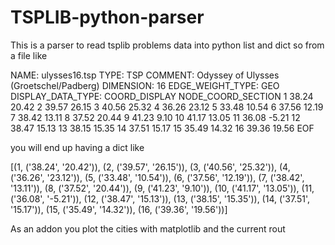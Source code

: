 TSPLIB-python-parser
====================

This is a parser to read tsplib problems data into python list and dict
so from a file like 

NAME: ulysses16.tsp
TYPE: TSP
COMMENT: Odyssey of Ulysses (Groetschel/Padberg)
DIMENSION: 16
EDGE_WEIGHT_TYPE: GEO
DISPLAY_DATA_TYPE: COORD_DISPLAY
NODE_COORD_SECTION
 1 38.24 20.42
 2 39.57 26.15
 3 40.56 25.32
 4 36.26 23.12
 5 33.48 10.54
 6 37.56 12.19
 7 38.42 13.11
 8 37.52 20.44
 9 41.23 9.10
 10 41.17 13.05
 11 36.08 -5.21
 12 38.47 15.13
 13 38.15 15.35
 14 37.51 15.17
 15 35.49 14.32
 16 39.36 19.56
 EOF
 
 
 you will end up having a dict like
 
 [(1, ('38.24', '20.42')), (2, ('39.57', '26.15')), 
 (3, ('40.56', '25.32')), (4, ('36.26', '23.12')), 
 (5, ('33.48', '10.54')), (6, ('37.56', '12.19')), 
 (7, ('38.42', '13.11')), (8, ('37.52', '20.44')), 
 (9, ('41.23', '9.10')), (10, ('41.17', '13.05')), 
 (11, ('36.08', '-5.21')), (12, ('38.47', '15.13')), 
 (13, ('38.15', '15.35')), (14, ('37.51', '15.17')), 
 (15, ('35.49', '14.32')), (16, ('39.36', '19.56'))]
 
 As an addon you plot the cities with matplotlib and the current rout
